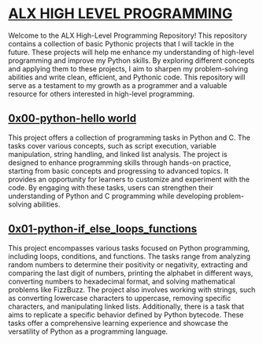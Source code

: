 # <ins> ALX HIGH LEVEL PROGRAMMING
Welcome to the ALX High-Level Programming Repository! This repository contains a collection of basic Pythonic projects that I will tackle in the future. These projects will help me enhance my understanding of high-level programming and improve my Python skills.
By exploring different concepts and applying them to these projects, I aim to sharpen my problem-solving abilities and write clean, efficient, and Pythonic code. This repository will serve as a testament to my growth as a programmer and a valuable resource for others interested in high-level programming.
## <ins> [0x00-python-hello world](https://github.com/div-styl/alx-higher_level_programming/tree/main/0x00-python-hello_world) 
This project offers a collection of programming tasks in Python and C. The tasks cover various concepts, such as script execution, variable manipulation, string handling, and linked list analysis. The project is designed to enhance programming skills through hands-on practice, starting from basic concepts and progressing to advanced topics. It provides an opportunity for learners to customize and experiment with the code. By engaging with these tasks, users can strengthen their understanding of Python and C programming while developing problem-solving abilities.
## <ins> [0x01-python-if_else_loops_functions](https://github.com/div-styl/alx-higher_level_programming/tree/main/0x01-python-if_else_loops_functions)
This project encompasses various tasks focused on Python programming, including loops, conditions, and functions. The tasks range from analyzing random numbers to determine their positivity or negativity, extracting and comparing the last digit of numbers, printing the alphabet in different ways, converting numbers to hexadecimal format, and solving mathematical problems like FizzBuzz. The project also involves working with strings, such as converting lowercase characters to uppercase, removing specific characters, and manipulating linked lists. Additionally, there is a task that aims to replicate a specific behavior defined by Python bytecode. These tasks offer a comprehensive learning experience and showcase the versatility of Python as a programming language.
